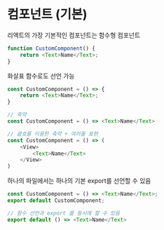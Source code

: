 # 컴포넌트 (기본)

리액트의 가장 기본적인 컴포넌트는 함수형 컴포넌트

```js
function CustomComponent() {
    return <Text>Name</Text>;
}
```

화살표 함수로도 선언 가능

```js
const CustomComponent = () => {
    return <Text>Name</Text>;
}

// 축약
const CustomComponent = () => <Text>Name</Text>

// 괄호를 이용한 축약 + 여러줄 표현
const CustomComponent = () => (
    <View>
        <Text>Name</Text>
    </View>
)
```

하나의 파일에서는 하나의 기본 export를 선언할 수 있음

```js
const CustomComponent = () => <Text>Name</Text>;
export default CustomComponent;

// 함수 선언과 export 를 동시에 할 수 있음
export default () => <Text>Name</Text>
```